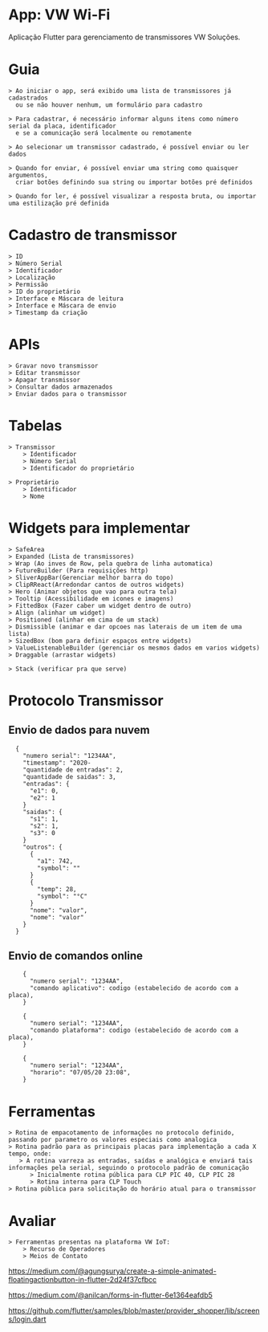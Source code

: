 # App: VW Wi-Fi 

Aplicação Flutter para gerenciamento de transmissores VW Soluções.

# Guia
    > Ao iniciar o app, será exibido uma lista de transmissores já cadastrados
      ou se não houver nenhum, um formulário para cadastro
    
    > Para cadastrar, é necessário informar alguns itens como número serial da placa, identificador 
      e se a comunicação será localmente ou remotamente

    > Ao selecionar um transmissor cadastrado, é possível enviar ou ler dados

    > Quando for enviar, é possível enviar uma string como quaisquer argumentos,
      criar botões definindo sua string ou importar botões pré definidos 

    > Quando for ler, é possível visualizar a resposta bruta, ou importar uma estilização pré definida

# Cadastro de transmissor
    > ID
    > Número Serial
    > Identificador
    > Localização
    > Permissão 
    > ID do proprietário
    > Interface e Máscara de leitura
    > Interface e Máscara de envio
    > Timestamp da criação

# APIs
    > Gravar novo transmissor
    > Editar transmissor
    > Apagar transmissor
    > Consultar dados armazenados
    > Enviar dados para o transmissor

# Tabelas
    > Transmissor
        > Identificador
        > Número Serial
        > Identificador do proprietário

    > Proprietário
        > Identificador
        > Nome

# Widgets para implementar
    > SafeArea
    > Expanded (Lista de transmissores)
    > Wrap (Ao inves de Row, pela quebra de linha automatica)
    > FutureBuilder (Para requisições http)
    > SliverAppBar(Gerenciar melhor barra do topo)
    > ClipRReact(Arredondar cantos de outros widgets)
    > Hero (Animar objetos que vao para outra tela)
    > Tooltip (Acessibilidade em icones e imagens)
    > FittedBox (Fazer caber um widget dentro de outro)
    > Align (alinhar um widget)
    > Positioned (alinhar em cima de um stack)
    > Dismissible (animar e dar opcoes nas laterais de um item de uma lista)
    > SizedBox (bom para definir espaços entre widgets)
    > ValueListenableBuilder (gerenciar os mesmos dados em varios widgets)
    > Draggable (arrastar widgets)

    > Stack (verificar pra que serve)

# Protocolo Transmissor
   
## Envio de dados para nuvem
```
  {
    "numero serial": "1234AA",
    "timestamp": "2020-
    "quantidade de entradas": 2,
    "quantidade de saidas": 3,
    "entradas": {
      "e1": 0,
      "e2": 1
    }
    "saidas": {
      "s1": 1,
      "s2": 1,
      "s3": 0
    }
    "outros": {
      {
        "a1": 742,
        "symbol": ""
      }
      {
        "temp": 28,
        "symbol": "°C"
      }
      "nome": "valor",
      "nome": "valor"
    }
  }
```
## Envio de comandos online
```
    {
      "numero serial": "1234AA",
      "comando aplicativo": codigo (estabelecido de acordo com a placa),
    }
```
```
    {
      "numero serial": "1234AA",
      "comando plataforma": codigo (estabelecido de acordo com a placa),
    }
```
```
    {
      "numero serial": "1234AA",
      "horario": "07/05/20 23:08",
    }
```

# Ferramentas
    > Rotina de empacotamento de informações no protocolo definido, passando por parametro os valores especiais como analogica
    > Rotina padrão para as principais placas para implementação a cada X tempo, onde:
       > A rotina varreza as entradas, saídas e analógica e enviará tais informações pela serial, seguindo o protocolo padrão de comunicação
          > Inicialmente rotina pública para CLP PIC 40, CLP PIC 28
          > Rotina interna para CLP Touch
    > Rotina pública para solicitação do horário atual para o transmissor

# Avaliar
    > Ferramentas presentas na plataforma VW IoT:
        > Recurso de Operadores
        > Meios de Contato

https://medium.com/@agungsurya/create-a-simple-animated-floatingactionbutton-in-flutter-2d24f37cfbcc

https://medium.com/@anilcan/forms-in-flutter-6e1364eafdb5

https://github.com/flutter/samples/blob/master/provider_shopper/lib/screens/login.dart